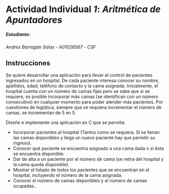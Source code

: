 # Actividad Individual *1*: *Aritmética de Apuntadores*  

##### Estudiante:  
*Andrés Barragán Salas* - *A01026567* - *CSF*  

## Instrucciones
Se quiere desarrollar una aplicación para llevar el control de pacientes ingresados en un hospital. De cada paciente interesa conocer su nombre, apellidos, edad, teléfono de contacto y la cama asignada. Inicialmente, el hospital cuenta con un número de camas fijas pero se sabe que si se requiere, es posible incorporar más camas (se identifican con un número consecutivo) en cualquier momento para poder atender más pacientes. Por cuestiones de logística, siempre que se requiera incrementar el número de camas, se incrementan de 5 en 5.

Diseñe e implemente una aplicación en C que se permita:

* Incorporar pacientes al hospital (Tantos como se requiera. Si se llenan las camas disponibles y llega un nuevo paciente hay que permitir su ingreso).
* Conocer qué paciente se encuentra asignado a una cama dada o si ésta se encuentra disponible.
* Dar de alta a un paciente por el número de cama (se retira del hospital y la cama queda disponible).
* Mostrar el listado de todos los pacientes que se encuentran en el hospital, incluyendo el número de la cama asignada.
* Conocer el número de camas disponibles y el número de camas ocupadas..
